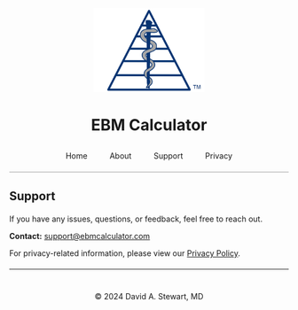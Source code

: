 <div style="text-align: center;">
  <img src="/assets/images/EBM Calculator Logo Any 3x.png" alt="EBM Calculator Logo" width="200">
  <h1>EBM Calculator</h1>
</div>

<style>
  .tab-bar {
    display: flex;
    justify-content: center;
    border-bottom: 2px solid #ccc;
    padding-bottom: 10px;
    margin-top: 20px;
  }
  .tab-bar a {
    padding: 10px 20px;
    text-decoration: none;
    white-space: nowrap;
    transition: padding 0.3s ease;
  }
  /* When the screen is 480px wide or less, reduce horizontal padding */
  @media (max-width: 480px) {
    .tab-bar a {
      padding: 10px 10px;
    }
  }
</style>

<div class="tab-bar">
  <a href="/">Home</a>
  <a href="/about">About</a>
  <a href="/support">Support</a>
  <a href="/privacy-policy">Privacy</a>
</div>


## Support

<!-- Wrap the bulk of Markdown content in a container with width 600px and centered -->
<div style="max-width: 600px; margin: 20px auto; text-align: justify;" markdown="1">

If you have any issues, questions, or feedback, feel free to reach out.  

**Contact:** [support@ebmcalculator.com](mailto:support@ebmcalculator.com)  

For privacy-related information, please view our [Privacy Policy](/privacy-policy).
</div>

---

<div style="text-align: center; margin-top: 40px;">
  &copy; 2024 David A. Stewart, MD
</div>
